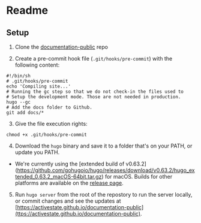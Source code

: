 # Readme

## Setup

1. Clone the [documentation-public](https://github.com/ActiveState/documentation-public.git) repo

2. Create a pre-commit hook file (`.git/hooks/pre-commit`) with the following content:

```text
#!/bin/sh
# .git/hooks/pre-commit
echo 'Compiling site...'
# Running the gc step so that we do not check-in the files used to
# Setup the development mode. Those are not needed in production.
hugo --gc
# Add the docs folder to Github.
git add docs/*
```

3. Give the file execution rights:

```text
chmod +x .git/hooks/pre-commit
```

4. Download the `hugo` binary and save it to a folder that's on your PATH, or update you PATH.
  
  * We're currently using the [extended build of v0.63.2] (https://github.com/gohugoio/hugo/releases/download/v0.63.2/hugo_extended_0.63.2_macOS-64bit.tar.gz) for macOS. Builds for other platforms are available on the [release page](https://github.com/gohugoio/hugo/releases/tag/v0.63.2).

5. Run `hugo server` from the root of the repostory to run the server locally, or commit changes and see the updates at [https://activestate.github.io/documentation-public](ttps://activestate.github.io/documentation-public).
